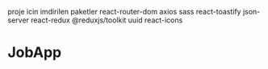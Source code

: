 proje icin imdirilen paketler
react-router-dom
axios
sass
react-toastify
json-server
react-redux
@reduxjs/toolkit
uuid
react-icons
# JobApp
